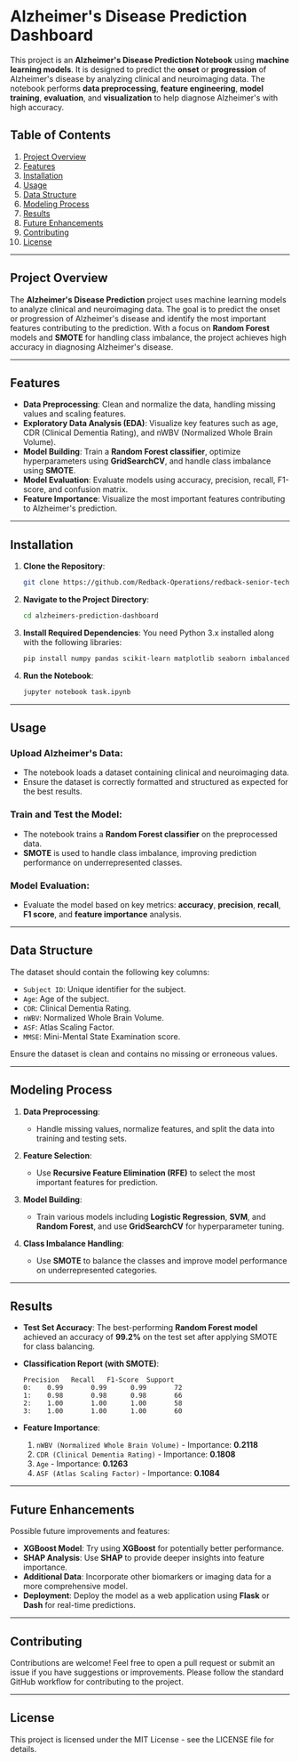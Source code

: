 # Alzheimer's Disease Prediction Dashboard

This project is an **Alzheimer's Disease Prediction Notebook** using **machine learning models**. It is designed to predict the **onset** or **progression** of Alzheimer's disease by analyzing clinical and neuroimaging data. The notebook performs **data preprocessing**, **feature engineering**, **model training**, **evaluation**, and **visualization** to help diagnose Alzheimer's with high accuracy.

## Table of Contents
1. [Project Overview](#project-overview)
2. [Features](#features)
3. [Installation](#installation)
4. [Usage](#usage)
5. [Data Structure](#data-structure)
6. [Modeling Process](#modeling-process)
7. [Results](#results)
8. [Future Enhancements](#future-enhancements)
9. [Contributing](#contributing)
10. [License](#license)

---

## Project Overview

The **Alzheimer's Disease Prediction** project uses machine learning models to analyze clinical and neuroimaging data. The goal is to predict the onset or progression of Alzheimer's disease and identify the most important features contributing to the prediction. With a focus on **Random Forest** models and **SMOTE** for handling class imbalance, the project achieves high accuracy in diagnosing Alzheimer's disease.

---

## Features

- **Data Preprocessing**: Clean and normalize the data, handling missing values and scaling features.
- **Exploratory Data Analysis (EDA)**: Visualize key features such as age, CDR (Clinical Dementia Rating), and nWBV (Normalized Whole Brain Volume).
- **Model Building**: Train a **Random Forest classifier**, optimize hyperparameters using **GridSearchCV**, and handle class imbalance using **SMOTE**.
- **Model Evaluation**: Evaluate models using accuracy, precision, recall, F1-score, and confusion matrix.
- **Feature Importance**: Visualize the most important features contributing to Alzheimer's prediction.

---

## Installation

1. **Clone the Repository**:
   ```bash
   git clone https://github.com/Redback-Operations/redback-senior-tech/tree/main/data_science/alzheimers_prediction
   ```

2. **Navigate to the Project Directory**:
   ```bash
   cd alzheimers-prediction-dashboard
   ```

3. **Install Required Dependencies**: You need Python 3.x installed along with the following libraries:
   ```bash
   pip install numpy pandas scikit-learn matplotlib seaborn imbalanced-learn
   ```

4. **Run the Notebook**:
   ```bash
   jupyter notebook task.ipynb
   ```

---

## Usage

### Upload Alzheimer's Data:
- The notebook loads a dataset containing clinical and neuroimaging data.
- Ensure the dataset is correctly formatted and structured as expected for the best results.

### Train and Test the Model:
- The notebook trains a **Random Forest classifier** on the preprocessed data.
- **SMOTE** is used to handle class imbalance, improving prediction performance on underrepresented classes.

### Model Evaluation:
- Evaluate the model based on key metrics: **accuracy**, **precision**, **recall**, **F1 score**, and **feature importance** analysis.

---

## Data Structure

The dataset should contain the following key columns:

- `Subject ID`: Unique identifier for the subject.
- `Age`: Age of the subject.
- `CDR`: Clinical Dementia Rating.
- `nWBV`: Normalized Whole Brain Volume.
- `ASF`: Atlas Scaling Factor.
- `MMSE`: Mini-Mental State Examination score.

Ensure the dataset is clean and contains no missing or erroneous values.

---

## Modeling Process

1. **Data Preprocessing**: 
   - Handle missing values, normalize features, and split the data into training and testing sets.
  
2. **Feature Selection**: 
   - Use **Recursive Feature Elimination (RFE)** to select the most important features for prediction.

3. **Model Building**: 
   - Train various models including **Logistic Regression**, **SVM**, and **Random Forest**, and use **GridSearchCV** for hyperparameter tuning.

4. **Class Imbalance Handling**: 
   - Use **SMOTE** to balance the classes and improve model performance on underrepresented categories.

---

## Results

- **Test Set Accuracy**: The best-performing **Random Forest model** achieved an accuracy of **99.2%** on the test set after applying SMOTE for class balancing.

- **Classification Report (with SMOTE)**:
   ```plaintext
   Precision   Recall   F1-Score  Support
   0:    0.99       0.99      0.99       72
   1:    0.98       0.98      0.98       66
   2:    1.00       1.00      1.00       58
   3:    1.00       1.00      1.00       60
   ```

- **Feature Importance**:
   1. `nWBV (Normalized Whole Brain Volume)` - Importance: **0.2118**
   2. `CDR (Clinical Dementia Rating)` - Importance: **0.1808**
   3. `Age` - Importance: **0.1263**
   4. `ASF (Atlas Scaling Factor)` - Importance: **0.1084**

---

## Future Enhancements

Possible future improvements and features:

- **XGBoost Model**: Try using **XGBoost** for potentially better performance.
- **SHAP Analysis**: Use **SHAP** to provide deeper insights into feature importance.
- **Additional Data**: Incorporate other biomarkers or imaging data for a more comprehensive model.
- **Deployment**: Deploy the model as a web application using **Flask** or **Dash** for real-time predictions.

---

## Contributing

Contributions are welcome! Feel free to open a pull request or submit an issue if you have suggestions or improvements. Please follow the standard GitHub workflow for contributing to the project.

---

## License

This project is licensed under the MIT License - see the LICENSE file for details.

